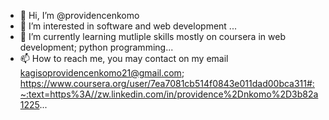 - 👋 Hi, I’m @providencenkomo
- 👀 I’m interested in software and web development ...
- 🌱 I’m currently learning mutliple skills mostly on coursera in web development; python programming...
- 📫 How to reach me, you may contact on my email kagisoprovidencenkomo21@gmail.com; https://www.coursera.org/user/7ea7081cb514f0843e011dad00bca311#:~:text=https%3A//zw.linkedin.com/in/providence%2Dnkomo%2D3b82a1225...

<!---
providencenkomo/providencenkomo is a ✨ special ✨ repository because its `README.md` (this file) appears on your GitHub profile.
You can click the Preview link to take a look at your changes.
--->
